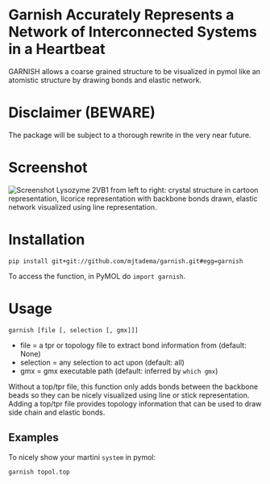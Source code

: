 # Garnish Accurately Represents a Network of Interconnected Systems in a Heartbeat
GARNISH allows a coarse grained structure to be visualized in pymol like an atomistic structure by drawing bonds and elastic network.

# Disclaimer (BEWARE)
The package will be subject to a thorough rewrite in the very near future.

# Screenshot
![Screenshot](/screenshots/screenshots.png?raw=true "lysozyme 2VB1")
Lysozyme 2VB1 from left to right: crystal structure in cartoon representation, licorice representation with backbone bonds drawn, elastic network visualized using line representation.

# Installation
```
pip install git+git://github.com/mjtadema/garnish.git#egg=garnish
```

To access the function, in PyMOL do `import garnish`. 

# Usage 
```
garnish [file [, selection [, gmx]]]
```
- file = a tpr or topology file to extract bond information from (default: None)
- selection = any selection to act upon (default: all)
- gmx = gmx executable path (default: inferred by `which gmx`)

Without a top/tpr file, this function only adds bonds between the backbone beads
so they can be nicely visualized using line or stick representation.
Adding a top/tpr file provides topology information that can be used
to draw side chain and elastic bonds.

## Examples

To nicely show your martini `system` in pymol:
```
garnish topol.top
```
